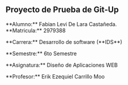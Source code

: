 ## Proyecto de Prueba de Git-Up
<p>**Alumno:** Fabian Levi De Lara Castañeda.<br>
**Matricula:** 2979388 <p>
**Carrera:** Desarrollo de software (**IDS**) <p>
**Semestre:** 6to Semestre <p>
**Asignatura:** Diseño de Aplicaciones WEB <p>
**Profesor:** Erik Ezequiel Carrillo Moo <p>
